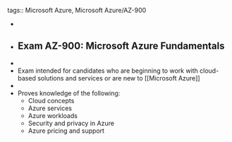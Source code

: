 tags:: Microsoft Azure, Microsoft Azure/AZ-900

-
- ## Exam AZ-900: Microsoft Azure Fundamentals
-
- Exam intended for candidates who are beginning to work with cloud-based solutions and services or are new to [[Microsoft Azure]]
-
- Proves knowledge of the following:
	- Cloud concepts
	- Azure services
	- Azure workloads
	- Security and privacy in Azure
	- Azure pricing and support